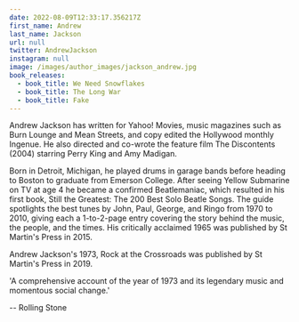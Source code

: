 ```yaml
---
date: 2022-08-09T12:33:17.356217Z
first_name: Andrew
last_name: Jackson
url: null
twitter: AndrewJackson
instagram: null
image: /images/author_images/jackson_andrew.jpg
book_releases:
  - book_title: We Need Snowflakes
  - book_title: The Long War
  - book_title: Fake
---
```

Andrew Jackson has written for Yahoo! Movies, music magazines such as Burn Lounge and Mean Streets, and copy edited the Hollywood monthly Ingenue.  He also directed and co-wrote the feature film The Discontents (2004) starring Perry King and Amy Madigan. 

Born in Detroit, Michigan, he played drums in garage bands before heading to Boston to graduate from Emerson College. After seeing Yellow Submarine on TV at age 4 he became a confirmed Beatlemaniac, which resulted in his first book, Still the Greatest: The 200 Best Solo Beatle Songs. The guide spotlights the best tunes by John, Paul, George, and Ringo from 1970 to 2010, giving each a 1-to-2-page entry covering the story behind the music, the people, and the times. His critically acclaimed 1965 was published by St Martin's Press in 2015.

Andrew Jackson's 1973, Rock at the Crossroads was published by St Martin's Press in 2019.

'A comprehensive account of the year of 1973 and its legendary music and momentous social change.' 

-- Rolling Stone